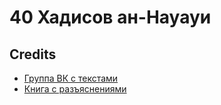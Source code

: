 # 40 Хадисов ан-Науауи

## Credits

- [Группа ВК с текстами](https://vk.com/sorok_hadisov)
- [Книга с разъяснениями](https://znaniavislame.wordpress.com/2015/04/09/40/)